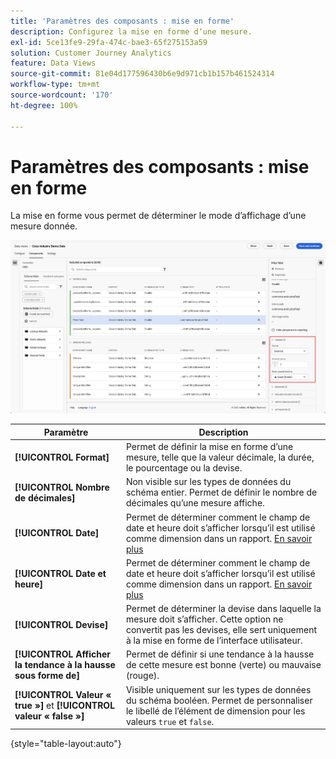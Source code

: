 ```yaml
---
title: 'Paramètres des composants : mise en forme'
description: Configurez la mise en forme dʼune mesure.
exl-id: 5ce13fe9-29fa-474c-bae3-65f275153a59
solution: Customer Journey Analytics
feature: Data Views
source-git-commit: 81e04d177596430b6e9d971cb1b157b461524314
workflow-type: tm+mt
source-wordcount: '170'
ht-degree: 100%

---
```


# Paramètres des composants : mise en forme

La mise en forme vous permet de déterminer le mode dʼaffichage dʼune mesure donnée.

![Paramètres de mise en forme](../assets/format-settings.png)

| Paramètre | Description |
| --- | --- |
| **[!UICONTROL Format]** | Permet de définir la mise en forme dʼune mesure, telle que la valeur décimale, la durée, le pourcentage ou la devise. |
| **[!UICONTROL Nombre de décimales]** | Non visible sur les types de données du schéma entier. Permet de définir le nombre de décimales quʼune mesure affiche. |
| **[!UICONTROL Date]** | Permet de déterminer comment le champ de date et heure doit s’afficher lorsqu’il est utilisé comme dimension dans un rapport. [En savoir plus](../../use-cases/data-views/data-views-usecases.md#date-and-date-time-use-cases) |
| **[!UICONTROL Date et heure]** | Permet de déterminer comment le champ de date et heure doit s’afficher lorsqu’il est utilisé comme dimension dans un rapport. [En savoir plus](../../use-cases/data-views/data-views-usecases.md#date-and-date-time-use-cases) |
| **[!UICONTROL Devise]** | Permet de déterminer la devise dans laquelle la mesure doit s’afficher. Cette option ne convertit pas les devises, elle sert uniquement à la mise en forme de lʼinterface utilisateur. |
| **[!UICONTROL Afficher la tendance à la hausse sous forme de]** | Permet de définir si une tendance à la hausse de cette mesure est bonne (verte) ou mauvaise (rouge). |
| **[!UICONTROL Valeur « true »]** et **[!UICONTROL valeur « false »]** | Visible uniquement sur les types de données du schéma booléen. Permet de personnaliser le libellé de lʼélément de dimension pour les valeurs `true` et `false`. |

{style="table-layout:auto"}
